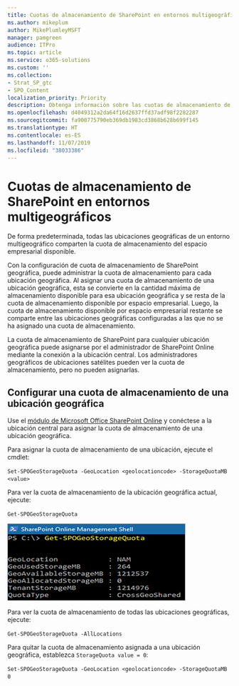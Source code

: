 ```yaml
---
title: Cuotas de almacenamiento de SharePoint en entornos multigeográficos
ms.author: mikeplum
author: MikePlumleyMSFT
manager: pamgreen
audience: ITPro
ms.topic: article
ms.service: o365-solutions
ms.custom: ''
ms.collection:
- Strat_SP_gtc
- SPO_Content
localization_priority: Priority
description: Obtenga información sobre las cuotas de almacenamiento de SharePoint en entornos multigeográficos.
ms.openlocfilehash: d4049312a2da64f16d2637ffd37adf98f2282287
ms.sourcegitcommit: fa900775790eb369db1983cd3868b628b699f145
ms.translationtype: HT
ms.contentlocale: es-ES
ms.lasthandoff: 11/07/2019
ms.locfileid: "38033386"
---
```

# <a name="sharepoint-storage-quotas-in-multi-geo-environments"></a>Cuotas de almacenamiento de SharePoint en entornos multigeográficos

De forma predeterminada, todas las ubicaciones geográficas de un entorno multigeográfico comparten la cuota de almacenamiento del espacio empresarial disponible.

Con la configuración de cuota de almacenamiento de SharePoint geográfica, puede administrar la cuota de almacenamiento para cada ubicación geográfica. Al asignar una cuota de almacenamiento de una ubicación geográfica, esta se convierte en la cantidad máxima de almacenamiento disponible para esa ubicación geográfica y se resta de la cuota de almacenamiento disponible por espacio empresarial. Luego, la cuota de almacenamiento disponible por espacio empresarial restante se comparte entre las ubicaciones geográficas configuradas a las que no se ha asignado una cuota de almacenamiento.

La cuota de almacenamiento de SharePoint para cualquier ubicación geográfica puede asignarse por el administrador de SharePoint Online mediante la conexión a la ubicación central. Los administradores geográficos de ubicaciones satélites pueden ver la cuota de almacenamiento, pero no pueden asignarlas.

## <a name="configure-a-storage-quota-for-a-geo-location"></a>Configurar una cuota de almacenamiento de una ubicación geográfica

Use el [módulo de Microsoft Office SharePoint Online](https://www.microsoft.com/download/details.aspx?id=35588 ) y conéctese a la ubicación central para asignar la cuota de almacenamiento de una ubicación geográfica. 

Para asignar la cuota de almacenamiento de una ubicación, ejecute el cmdlet:

`Set-SPOGeoStorageQuota -GeoLocation <geolocationcode> -StorageQuotaMB <value>`

Para ver la cuota de almacenamiento de la ubicación geográfica actual, ejecute:

`Get-SPOGeoStorageQuota`

![Ventana de captura de pantalla de PowerShell que muestra el cmdlet Get-SPOGeoStorageQuota](media/multi-geo-storage-quota.png)

Para ver la cuota de almacenamiento de todas las ubicaciones geográficas, ejecute:

`Get-SPOGeoStorageQuota -AllLocations`

Para quitar la cuota de almacenamiento asignada a una ubicación geográfica, establezca `StorageQuota value = 0`:

`Set-SPOGeoStorageQuota -GeoLocation <geolocationcode> -StorageQuotaMB 0`
